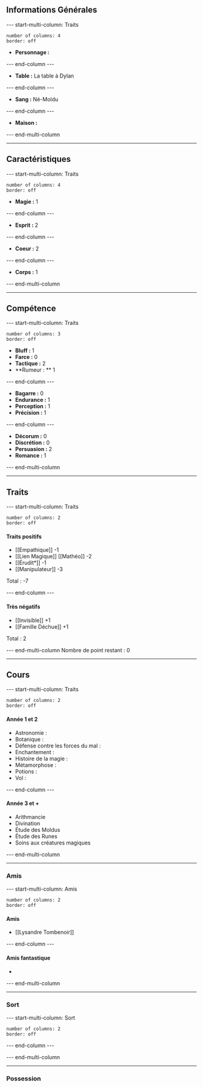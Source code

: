 ## Informations Générales
--- start-multi-column: Traits
```column-settings  
number of columns: 4
border: off
```

- **Personnage :**

--- end-column ---

- **Table :**
	La table à Dylan

--- end-column ---

- **Sang :**
	Né-Moldu

--- end-column ---

- **Maison :**

--- end-multi-column

---
## Caractéristiques
--- start-multi-column: Traits
```column-settings  
number of columns: 4
border: off
```

- **Magie :** 1

--- end-column ---

- **Esprit :** 2

--- end-column ---

- **Coeur :** 2

--- end-column ---

- **Corps :** 1

--- end-multi-column

---
## Compétence
--- start-multi-column: Traits
```column-settings  
number of columns: 3
border: off
```

- **Bluff :** 1
- **Farce :** 0
- **Tactique :** 2
- **Rumeur : ** 1

--- end-column ---

- **Bagarre :** 0
- **Endurance :** 1
- **Perception :** 1
- **Précision :** 1

--- end-column ---

- **Décorum :** 0
- **Discrétion :** 0
- **Persuasion :** 2
- **Romance :** 1

--- end-multi-column

---
## Traits
--- start-multi-column: Traits
```column-settings  
number of columns: 2
border: off
```

#### Traits positifs
- [[Empathique]] -1
- [[Lien Magique]] [[Mathéo]] -2
- [[Érudit*]] -1
- [[Manipulateur]] -3

Total : -7

--- end-column ---

#### Très négatifs
- [[Invisible]] +1
- [[Famille Déchue]] +1


Total : 2

--- end-multi-column
Nombre de point restant : 0

---
## Cours
--- start-multi-column: Traits
```column-settings  
number of columns: 2
border: off
```

#### Année 1 et 2
- Astronomie :
- Botanique :
- Défense contre les forces du mal :
- Enchantement :
- Histoire de la magie :
- Métamorphose :
- Potions :
- Vol :

--- end-column ---

#### Année 3 et +
- Arithmancie
- Divination
- Étude des Moldus
- Étude des Runes
- Soins aux créatures magiques

--- end-multi-column

---
### Amis
--- start-multi-column: Amis
```column-settings  
number of columns: 2
border: off
```

#### Amis
- [[Lysandre Tombenoir]]

--- end-column ---

#### Amis fantastique
- 

--- end-multi-column

---
### Sort
--- start-multi-column: Sort
```column-settings  
number of columns: 2
border: off
```


--- end-column ---



--- end-multi-column

---
### Possession